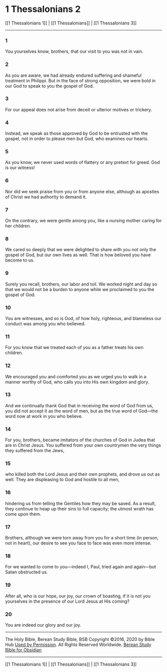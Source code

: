 # 1 Thessalonians 2

[[1 Thessalonians 1]] | [[1 Thessalonians]] | [[1 Thessalonians 3]]

---

### 1
You yourselves know, brothers, that our visit to you was not in vain.

### 2
As you are aware, we had already endured suffering and shameful treatment in Philippi. But in the face of strong opposition, we were bold in our God to speak to you the gospel of God.

### 3
For our appeal does not arise from deceit or ulterior motives or trickery.

### 4
Instead, we speak as those approved by God to be entrusted with the gospel, not in order to please men but God, who examines our hearts.

### 5
As you know, we never used words of flattery or any pretext for greed. God is our witness!

### 6
Nor did we seek praise from you or from anyone else, although as apostles of Christ we had authority to demand it.

### 7
On the contrary, we were gentle among you, like a nursing mother caring for her children.

### 8
We cared so deeply that we were delighted to share with you not only the gospel of God, but our own lives as well. That is how beloved you have become to us.

### 9
Surely you recall, brothers, our labor and toil. We worked night and day so that we would not be a burden to anyone while we proclaimed to you the gospel of God.

### 10
You are witnesses, and so is God, of how holy, righteous, and blameless our conduct was among you who believed.

### 11
For you know that we treated each of you as a father treats his own children.

### 12
We encouraged you and comforted you as we urged you to walk in a manner worthy of God, who calls you into His own kingdom and glory.

### 13
And we continually thank God that in receiving the word of God from us, you did not accept it as the word of men, but as the true word of God—the word now at work in you who believe.

### 14
For you, brothers, became imitators of the churches of God in Judea that are in Christ Jesus. You suffered from your own countrymen the very things they suffered from the Jews,

### 15
who killed both the Lord Jesus and their own prophets, and drove us out as well. They are displeasing to God and hostile to all men,

### 16
hindering us from telling the Gentiles how they may be saved. As a result, they continue to heap up their sins to full capacity; the utmost wrath has come upon them.

### 17
Brothers, although we were torn away from you for a short time (in person, not in heart), our desire to see you face to face was even more intense.

### 18
For we wanted to come to you—indeed I, Paul, tried again and again—but Satan obstructed us.

### 19
After all, who is our hope, our joy, our crown of boasting, if it is not you yourselves in the presence of our Lord Jesus at His coming?

### 20
You are indeed our glory and our joy.

---

The Holy Bible, Berean Study Bible, BSB
Copyright ©2016, 2020 by Bible Hub
[Used by Permission](https://berean.bible/terms.htm). All Rights Reserved Worldwide.
[Berean Study Bible for Obsidian](https://github.com/gapmiss/berean-study-bible-for-obsidian)

---

[[1 Thessalonians 1]] | [[1 Thessalonians]] | [[1 Thessalonians 3]]

